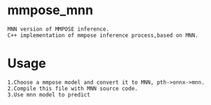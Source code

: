 # mmpose_mnn
    MNN version of MMPOSE inference.
    C++ implementation of mmpose inference process,based on MNN.
# Usage
    1.Choose a mmpose model and convert it to MNN, pth->onnx->mnn.
    2.Compile this file with MNN source code.
    3.Use mnn model to predict
